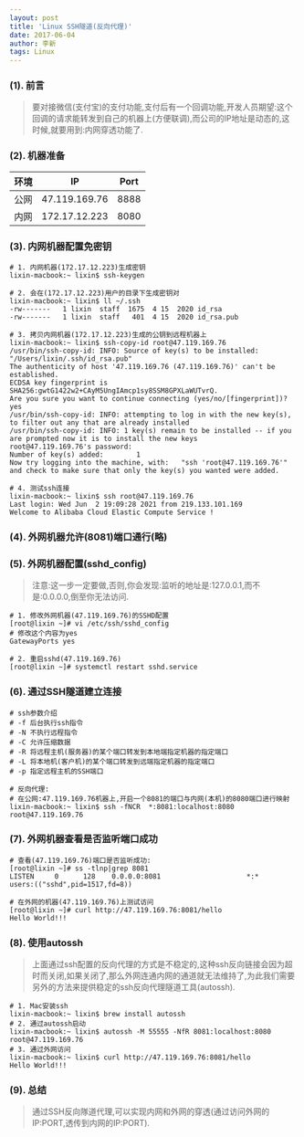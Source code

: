```yaml
---
layout: post
title: 'Linux SSH隧道(反向代理)'
date: 2017-06-04
author: 李新
tags: Linux
---
```


### (1). 前言
> 要对接微信(支付宝)的支付功能,支付后有一个回调功能,开发人员期望:这个回调的请求能转发到自己的机器上(方便联调),而公司的IP地址是动态的,这时候,就要用到:内网穿透功能了.

### (2). 机器准备

|  环境    | IP             | Port   |
|  ----   | ----           | ----   |
| 公网     | 47.119.169.76  | 8888   |
| 内网     | 172.17.12.223  | 8080   |

### (3). 内网机器配置免密钥
```
# 1. 内网机器(172.17.12.223)生成密钥
lixin-macbook:~ lixin$ ssh-keygen

# 2. 会在(172.17.12.223)用户的目录下生成密钥对
lixin-macbook:~ lixin$ ll ~/.ssh
-rw-------   1 lixin  staff  1675  4 15  2020 id_rsa
-rw-------   1 lixin  staff   401  4 15  2020 id_rsa.pub

# 3. 拷贝内网机器(172.17.12.223)生成的公钥到远程机器上
lixin-macbook:~ lixin$ ssh-copy-id root@47.119.169.76
/usr/bin/ssh-copy-id: INFO: Source of key(s) to be installed: "/Users/lixin/.ssh/id_rsa.pub"
The authenticity of host '47.119.169.76 (47.119.169.76)' can't be established.
ECDSA key fingerprint is SHA256:gwtG1422w2+CAyM5UngIAmcp1sy8SSM8GPXLaWUTvrQ.
Are you sure you want to continue connecting (yes/no/[fingerprint])? yes
/usr/bin/ssh-copy-id: INFO: attempting to log in with the new key(s), to filter out any that are already installed
/usr/bin/ssh-copy-id: INFO: 1 key(s) remain to be installed -- if you are prompted now it is to install the new keys
root@47.119.169.76's password:
Number of key(s) added:        1
Now try logging into the machine, with:   "ssh 'root@47.119.169.76'"
and check to make sure that only the key(s) you wanted were added.

# 4. 测试ssh连接
lixin-macbook:~ lixin$ ssh root@47.119.169.76
Last login: Wed Jun  2 19:09:28 2021 from 219.133.101.169
Welcome to Alibaba Cloud Elastic Compute Service !
```
### (4). 外网机器允许(8081)端口通行(略)

### (5). 外网机器配置(sshd_config)
> 注意:这一步一定要做,否则,你会发现:监听的地址是:127.0.0.1,而不是:0.0.0.0,倒至你无法访问.  

```
# 1. 修改外网机器(47.119.169.76)的SSHD配置
[root@lixin ~]# vi /etc/ssh/sshd_config
# 修改这个内容为yes
GatewayPorts yes

# 2. 重启sshd(47.119.169.76)
[root@lixin ~]# systemctl restart sshd.service
```
### (6). 通过SSH隧道建立连接
```
# ssh参数介绍
# -f 后台执行ssh指令
# -N 不执行远程指令
# -C 允许压缩数据
# -R 将远程主机(服务器)的某个端口转发到本地端指定机器的指定端口
# -L 将本地机(客户机)的某个端口转发到远端指定机器的指定端口
# -p 指定远程主机的SSH端口

# 反向代理:
# 在公网:47.119.169.76机器上,开启一个8081的端口与内网(本机)的8080端口进行映射
lixin-macbook:~ lixin$ ssh -fNCR  *:8081:localhost:8080 root@47.119.169.76
```
### (7). 外网机器查看是否监听端口成功
```
# 查看(47.119.169.76)端口是否监听成功:
[root@lixin ~]# ss -tlnp|grep 8081
LISTEN     0      128    0.0.0.0:8081                     *:*                   users:(("sshd",pid=1517,fd=8))

# 在外网的机器(47.119.169.76)上测试访问
[root@lixin ~]# curl http://47.119.169.76:8081/hello
Hello World!!!
```
### (8). 使用autossh
> 上面通过ssh配置的反向代理的方式是不稳定的,这种ssh反向链接会因为超时而关闭,如果关闭了,那么外网连通内网的通道就无法维持了,为此我们需要另外的方法来提供稳定的ssh反向代理隧道工具(autossh).

```
# 1. Mac安装ssh
lixin-macbook:~ lixin$ brew install autossh
# 2. 通过autossh启动
lixin-macbook:~ lixin$ autossh -M 55555 -NfR 8081:localhost:8080 root@47.119.169.76
# 3. 通过外网访问
lixin-macbook:~ lixin$ curl http://47.119.169.76:8081/hello
Hello World!!!
```
### (9). 总结
> 通过SSH反向隊道代理,可以实现内网和外网的穿透(通过访问外网的IP:PORT,透传到内网的IP:PORT).  